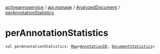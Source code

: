 [activeannoservice](../../index.md) / [api.manage](../index.md) / [AnalyzedDocument](index.md) / [perAnnotationStatistics](./per-annotation-statistics.md)

# perAnnotationStatistics

`val perAnnotationStatistics: `[`Map`](https://kotlinlang.org/api/latest/jvm/stdlib/kotlin.collections/-map/index.html)`<`[`AnnotationID`](../../annotationdefinition/-annotation-i-d.md)`, `[`DocumentStatistics`](../-document-statistics/index.md)`>`